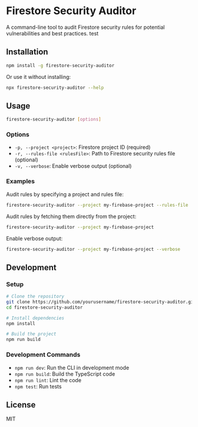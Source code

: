 # Firestore Security Auditor

A command-line tool to audit Firestore security rules for potential vulnerabilities and best practices. test

## Installation

```bash
npm install -g firestore-security-auditor
```

Or use it without installing:

```bash
npx firestore-security-auditor --help
```

## Usage

```bash
firestore-security-auditor [options]
```

### Options

- `-p, --project <project>`: Firestore project ID (required)
- `-r, --rules-file <rulesFile>`: Path to Firestore security rules file (optional)
- `-v, --verbose`: Enable verbose output (optional)

### Examples

Audit rules by specifying a project and rules file:

```bash
firestore-security-auditor --project my-firebase-project --rules-file ./firestore.rules
```

Audit rules by fetching them directly from the project:

```bash
firestore-security-auditor --project my-firebase-project
```

Enable verbose output:

```bash
firestore-security-auditor --project my-firebase-project --verbose
```

## Development

### Setup

```bash
# Clone the repository
git clone https://github.com/yourusername/firestore-security-auditor.git
cd firestore-security-auditor

# Install dependencies
npm install

# Build the project
npm run build
```

### Development Commands

- `npm run dev`: Run the CLI in development mode
- `npm run build`: Build the TypeScript code
- `npm run lint`: Lint the code
- `npm test`: Run tests

## License

MIT
